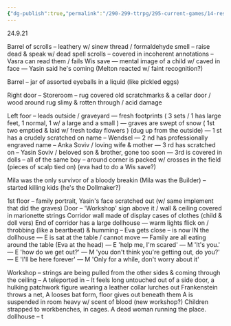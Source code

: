 ```yaml
---
{"dg-publish":true,"permalink":"/290-299-ttrpg/295-current-games/14-resny/14-03-game-notes/3-split-the-party/"}
---
```



24.9.21

Barrel of scrolls – leathery w/ sinew thread / formaldehyde smell – raise dead & speak w/ dead spell scrolls – covered in incoherent annotations – Vasra can read them / fails Wis save — mental image of a child w/ caved in face — Yasin said he's coming (Melton reacted w/ faint recognition?)

Barrel – jar of assorted eyeballs in a liquid (like pickled eggs)

Right door – Storeroom – rug covered old scratchmarks & a cellar door / wood around rug slimy & rotten through / acid damage

Left foor – leads outside / graveyard — fresh footprints ( 3 sets / 1 has large feet, 1 normal, 1 w/ a large and a small ) — graves are swept of snow ( 1st two emptied & laid w/ fresh today flowers ) (dug up from the outside) — 1 st has a crudely scratched on name – Wendsel — 2 nd has professionally engraved name – Anka Soviv / loving wife & mother — 3 rd has scratched on – Yasin Soviv / beloved son & brother, gone too soon — 3rd is covered in dolls – all of the same boy – around corner is packed w/ crosses in the field (pieces of scalp tied on) (eva had to do a Wis save?)

Mila was the only survivor of a bloody breakin (Mila was the Builder) – started killing kids (he's the Dollmaker?)

1st floor – family portrait, Yasin's face scratched out (w/ same implement that did the graves) Door – 'Workshop' sign above it / wall & ceiling covered in marionette strings Corridor wall made of display cases of clothes (child & doll vers) End of corridor has a large dollhouse — warm lights flick on / throbbing (like a beartbeat) & humming – Eva gets close – is now IN the dollhouse — E is sat at the table / cannot move — Family are all eating around the table (Eva at the head) — E 'help me, I'm scared' — M 'It's you.' — E 'how do we get out?' — M 'you don't think you're getting out, do you?' — E 'I'll be here forever' — M 'Only for a while, don't worry about it'

Workshop – strings are being pulled from the other sides & coming through the ceiling – A teleported in – It feels long untouched out of a side door, a hulking patchwork figure wearing a leather collar lurches out Frankenstein throws a net, A looses bat form, floor gives out beneath them A is suspended in room heavy w/ scent of blood (new workshop?) Children strapped to workbenches, in cages. A dead woman running the place. dollhouse – t
